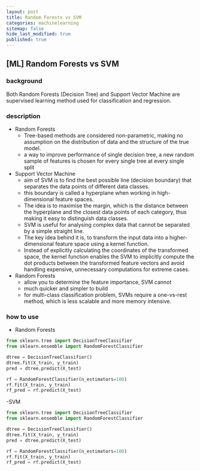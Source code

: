 ```yaml
---
layout: post
title: Random Forests vs SVM 
categories: machinelearning
sitemap: false
hide_last_modified: true
published: true
---
```


## [ML] Random Forests vs SVM

### background

Both Random Forests (Decision Tree) and Support Vector Machine are supervised learning method used for classification and regression.

### description

- Random Forests
    - Tree-based methods are considered non-parametric, making no assumption on the distribution of data and the structure of the true model.
    - a way to improve performance of single decision tree, a new random sample of features is chosen for every single tree at every single split
- Support Vector Machine
    - aim of SVM is to find the best possible line (decision boundary) that separates the data points of different data classes.
    - this boundary is called a hyperplane when working in high-dimensional feature spaces.
    - The idea is to maximise the margin, which is the distance between the hyperplane and the closest data points of each category, thus making it easy to distinguish data classes.
    - SVM is useful for analysing complex data that cannot be separated by a simple straight line.
    - The key idea behind it is, to transform the input data into a higher-dimensional feature space using a kernel function.
    - Instead of explicitly calculating the coordinates of the transformed space, the kernel function enables the SVM to implicitly compute the dot products between the transformed feature vectors and avoid handling expensive, unnecessary computations for extreme cases.
- Random Forests
    - allow you to determine the feature importance, SVM cannot
    - much quicker and simpler to build
    - for multi-class classification problem, SVMs require a one-vs-rest method, which is less scalable and more memory intensive.

### how to use

- Random Forests
~~~python
from sklearn.tree import DecisionTreeClassifier
from sklearn.ensemble import RandomForestClassifier

dtree = DecisionTreeClassifier()
dtree.fit(X_train, y_train)
pred = dtree.predict(X_test)

rf = RandomForestClassifier(n_estimators=100)
rf.fit(X_train, y_train)
rf_pred = rf.predict(X_test)
~~~

-SVM
~~~python
from sklearn.tree import DecisionTreeClassifier
from sklearn.ensemble import RandomForestClassifier

dtree = DecisionTreeClassifier()
dtree.fit(X_train, y_train)
pred = dtree.predict(X_test)

rf = RandomForestClassifier(n_estimators=100)
rf.fit(X_train, y_train)
rf_pred = rf.predict(X_test)
~~~